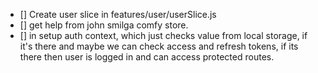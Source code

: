 - [] Create user slice in features/user/userSlice.js
- [] get help from john smilga comfy store.
- [] in setup auth context, which just checks value from local storage, if it's there and maybe we can check access and refresh tokens, if its there then user is logged in and can access protected routes. 